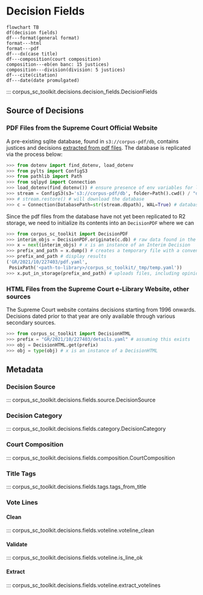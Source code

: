# Decision Fields

```mermaid
flowchart TB
df(decision fields)
df---format(general format)
format---html
format---pdf
df---dx(case title)
df---composition(court composition)
composition---eb(en banc: 15 justices)
composition---division(division: 5 justices)
df---cite(citation)
df---date(date promulgated)
```

::: corpus_sc_toolkit.decisions.decision_fields.DecisionFields

## Source of Decisions

### PDF Files from the Supreme Court Official Website

A pre-existing sqlite database, found in `s3://corpus-pdf/db`, contains justices and decisions [extracted from pdf files](https://github.com/justmars/corpus-extractor). The database is replicated via the process below:

```py
>>> from dotenv import find_dotenv, load_dotenv
>>> from pylts import ConfigS3
>>> from pathlib import Path
>>> from sqlpyd import Connection
>>> load_dotenv(find_dotenv()) # ensure presence of env variables for litestream
>>> stream = ConfigS3(s3='s3://corpus-pdf/db', folder=Path().cwd() / "data")
>>> # stream.restore() # will download the database
>>> c = Connection(DatabasePath=str(stream.dbpath), WAL=True) # database access via `c.db`
```

Since the pdf files from the database have not yet been replicated to R2 storage, we need to initialize its contents into  an `DecisionPDF` where we can

```py
>>> from corpus_sc_toolkit import DecisionPDF
>>> interim_objs = DecisionPDF.originate(c.db) # raw data found in the database
>>> x = next(interim_objs) # x is an instance of an Interim Decision
>>> prefix_and_path = x.dump() # creates a temporary file with a conventional prefix
>>> prefix_and_path # display results
('GR/2021/10/227403/pdf.yaml',
 PosixPath('<path-to-library>/corpus_sc_toolkit/_tmp/temp.yaml'))
>>> x.put_in_storage(prefix_and_path) # uploads files, including opinions as txt files.
```

### HTML Files from the Supreme Court e-Library Website, other sources

The Supreme Court website contains decisions starting from 1996 onwards. Decisions dated prior to that year are only available through various secondary sources.

```py
>>> from corpus_sc_toolkit import DecisionHTML
>>> prefix = "GR/2021/10/227403/details.yaml" # assuming this exists
>>> obj = DecisionHTML.get(prefix)
>>> obj = type(obj) # x is an instance of a DecisionHTML
```

## Metadata

### Decision Source

::: corpus_sc_toolkit.decisions.fields.source.DecisionSource

### Decision Category

::: corpus_sc_toolkit.decisions.fields.category.DecisionCategory

### Court Composition

::: corpus_sc_toolkit.decisions.fields.composition.CourtComposition

### Title Tags

::: corpus_sc_toolkit.decisions.fields.tags.tags_from_title

### Vote Lines

#### Clean

::: corpus_sc_toolkit.decisions.fields.voteline.voteline_clean

#### Validate

::: corpus_sc_toolkit.decisions.fields.voteline.is_line_ok

#### Extract

::: corpus_sc_toolkit.decisions.fields.voteline.extract_votelines
